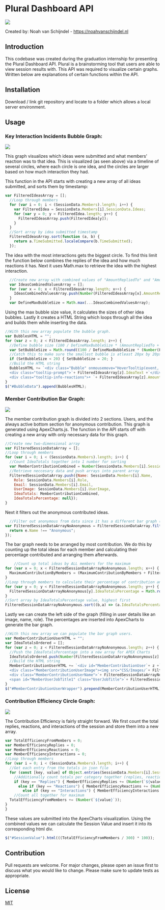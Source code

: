 # Plural Dashboard API

![](https://i.imgur.com/hwHGT07.png)

Created by: Noah van Schijndel - https://noahvanschijndel.nl

## Introduction
This codebase was created during the graduation internship for presenting the Plural Dashboard API.
Plural is a brainstorming tool that users are able to view session results with. This API was required to visualize certain graphs.
Written below are explanations of certain functions within the API.

## Installation
Download / link git repository and locate to a folder which allows a local server environment.

## Usage
### Key Interaction Incidents Bubble Graph:
![](https://i.imgur.com/sN3Kbnl.png)

This graph visualizes which ideas were submitted and what members' reaction was to that idea. This is visualized (as seen above) via a timeline of several circles, where each circle is one idea, and the circles are larger based on how much interaction they had.

This function in the API starts with creating a new array of all ideas submitted, and sorts them by timestamp:
```javascript
var FilteredIdeasArray = [];
  //Loop through members
  for (var i = 0; i < (SessionData.Members).length; i++) {
    var FilteredIdea = SessionData.Members[i].SessionData.Ideas;
    for (var y = 0; y < FilteredIdea.length; y++) {
      FilteredIdeasArray.push(FilteredIdea[y]);
    }
  } 
  //Sort array by idea submitted timestamp
  FilteredIdeasArray.sort(function (a, b) {
    return a.TimeSubmitted.localeCompare(b.TimeSubmitted);
  });
  ```
The idea with the most interactions gets the biggest circle. To find this limit the function below combines the replies of the idea and how much reactions it has. Next it uses Math.max to retrieve the idea with the highest interaction.
```javascript
  //Create new array with combined values of "AmountRepliedTo" and "AmountReactedTo"
  var IdeasCombinedValuesArray = [];
  for (var x = 0; x < FilteredIdeasArray.length; x++) {
    IdeasCombinedValuesArray.push(Number(FilteredIdeasArray[x].AmountRepliedTo) + Number(FilteredIdeasArray[x].AmountReactedTo))
  }
  var DefineMaxBubbleSize = Math.max(...IdeasCombinedValuesArray);
 ```
Using the max bubble size value, it calculates the sizes of other idea bubbles. Lastly it creates a HTML String which loops through all the idea and builds them while inserting the data. 
  ```javascript
//With this new array populate the bubble graph.
  var BubblesHTML = "";
  for (var z = 0; z < FilteredIdeasArray.length; z++) {
    //Define bubble size (100 / DefineMaxBubbleSize * (AmountRepliedTo + AmountReactedTo))
    var SetBubbleSize = Math.round((100 / DefineMaxBubbleSize * (Number(FilteredIdeasArray[z].AmountRepliedTo) + Number(FilteredIdeasArray[z].AmountReactedTo))));
    //Catch this to make sure the smallest bubble is atleast 20px by 20px
    if (SetBubbleSize < 20) { SetBubbleSize = 20; }
    //Build the HTML string
    BubblesHTML += `<div class="Bubble" onmousemove="HoverTooltip(event, this)" style="height:`+ SetBubbleSize +`px;width:`+ SetBubbleSize +`px;"><span class="tooltip-span">Prompt:
    <div class="tooltip-prompt">`+ FilteredIdeasArray[z].IdeaText +`</div><div class="tooltip-info-replies">• `+ FilteredIdeasArray[z].AmountRepliedTo +`</div>
    <div class="tooltip-info-reactions">• `+ FilteredIdeasArray[z].AmountReactedTo +`</div></span></div>`
  }
  $("#BubbleData").append(BubblesHTML);
```
### Member Contribution Bar Graph:
![](https://i.imgur.com/g1myIqy.png)

The member contribution graph is divided into 2 sections. Users, and the always active bottom section for anonymous contribution. This graph is generated using ApexCharts.js.
The function in the API starts off with creating a new array with only necessary data for this graph.
  ```javascript
  //Create new two-dimensional array
  var FilteredSessionDataArray = [];
  //Loop through members
  for (var i = 0; i < (SessionData.Members).length; i++) {
    //Count IdeaTotals together into 1 number for sorting
    var MemberContributionCombined = Number(SessionData.Members[i].SessionData.IdeaTotals.TotalShared) + Number(SessionData.Members[i].SessionData.IdeaTotals.TotalReplied);
    //Retrieve neccesary data and push arrays into parent array
    FilteredSessionDataArray.push({Name: SessionData.Members[i].Name, 
      Role: SessionData.Members[i].Role, 
      Email: SessionData.Members[i].Email, 
      UserImage: SessionData.Members[i].UserImage,
      IdeaTotals: MemberContributionCombined,
      IdeaTotalsPercentage: null});
  }
  ```

Next it filters out the anonymous contributed ideas.
  ```javascript
    //Filter out anonymous from data since it has a different bar graph (otherwise will mess up the sort)
  var FilteredSessionDataArrayNoAnonymous = FilteredSessionDataArray.filter(function (e) {
    return e.Name !== "Anonymous";
  });
  ```
The bar graph needs to be arranged by most contribution. We do this by counting up the total ideas for each member and calculating their percentage contributed and arranging them afterwards.
  ```javascript
	  //Count up total ideas by ALL members for the maximum
  for (var x = 0; x < FilteredSessionDataArrayNoAnonymous.length; x++) {
    MaximumContributionByMembers = (MaximumContributionByMembers + FilteredSessionDataArrayNoAnonymous[x].IdeaTotals)
  }
  //Loop through members to calculate their percentage of contribution and insert it into array.
  for (var y = 0; y < FilteredSessionDataArrayNoAnonymous.length; y++) {
    FilteredSessionDataArrayNoAnonymous[y].IdeaTotalsPercentage = Math.round(((FilteredSessionDataArrayNoAnonymous[y].IdeaTotals / MaximumContributionByMembers) * 100));
  }
  //Sort array by IdeaTotalsPercentage value, highest first
  FilteredSessionDataArrayNoAnonymous.sort((b,a) => (a.IdeaTotalsPercentage > b.IdeaTotalsPercentage) ? 1 : ((b.IdeaTotalsPercentage > a.IdeaTotalsPercentage) ? -1 : 0))
```
Lastly we can create the left side of the graph (filling in user details like an image, name, role). The percentages are inserted into ApexCharts to generate the bar graph.
  ```javascript
//With this new array we can populate the bar graph users.
  var MemberContributionUserHTML = "";
  var IdeaTotalsOrdered = [];
  for (var z = 0; z < FilteredSessionDataArrayNoAnonymous.length; z++) {
    //Push the IdeaTotalsPercentage into a new array for APEX Charts
    IdeaTotalsOrdered.push(Number(FilteredSessionDataArrayNoAnonymous[z].IdeaTotalsPercentage));
    //Build the HTML string
    MemberContributionUserHTML += `<div id="MemberContributionUser`+ z +`" class="MemberContributionUser">
    <div class="MemberContributionUserImage"><img src="CSS/Images/`+ FilteredSessionDataArrayNoAnonymous[z].UserImage +`" /></div>
    <div class="MemberContributionUserName">`+ FilteredSessionDataArrayNoAnonymous[z].Name +`<br/ >
    <span id="MemberUserJobTitle1" class="UserJobTitle">`+ FilteredSessionDataArrayNoAnonymous[z].Role +`</span></div></div>`;
  }
  $("#MemberContributionUserWrapper").prepend(MemberContributionUserHTML);
```
### Contribution Efficiency Circle Graph:
![](https://i.imgur.com/rvw4aMi.png)

The Contribution Efficiency is fairly straight forward. We first count the total replies, reactions, and interactions of the session and store them into a new array.
  ```javascript
  var TotalEfficiencyFromMembers = 0;
  var MemberEfficiencyReplies = 0;
  var MemberEfficiencyReactions = 0;
  var MemberEfficiencyInteractions = 0;
  //Loop through members
  for (var i = 0; i < (SessionData.Members).length; i++) {
    //Get each entry from the totals in json file
    for (const [key, value] of Object.entries(SessionData.Members[i].SessionData.Totals)) {
      //Additionally count totals per category together (replies, reactions, interactions)
      if (key == "Replies") { MemberEfficiencyReplies += (Number(`${value}`)) }
        else if (key == "Reactions") { MemberEfficiencyReactions += (Number(`${value}`)) }
          else if (key == "Interactions") { MemberEfficiencyInteractions += (Number(`${value}`)) }
      //Count all together for maximum
    TotalEfficiencyFromMembers += (Number(`${value}`));
  }
}     
```
These values are submitted into the ApexCharts visualization. Using the combined values we can calculate the Session Value and insert it into its corresponding html div.
  ```javascript
$("#SessionValue").html(((TotalEfficiencyFromMembers / 300) * 100));
  ```
## Contribution
Pull requests are welcome. For major changes, please open an issue first to discuss what you would like to change.
Please make sure to update tests as appropriate.

## License
[MIT](https://choosealicense.com/licenses/mit/)
